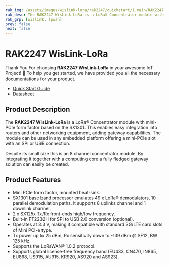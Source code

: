 ```yaml
---
rak_img: /assets/images/wislink-lora/rak2247/quickstart/1.main/RAK2247.svg
rak_desc: The RAK2247 WisLink-LoRa is a LoRa® Concentrator module with mini-PCIe form factor based on the SX1301. This enables easy integration into routers and other networking equipment, adding gateway capabilities. 
rak_grp: [wislink, lpwan]
prev: false
next: false
---
```


# RAK2247 WisLink-LoRa
Thank You For choosing **RAK2247 WisLink-LoRa** in your awesome IoT Project! 🎉 To help you get started, we have provided you all the necessary documentations for your product.

* [Quick Start Guide](../Quickstart/)
* [Datasheet](../Datasheet/)
<!-- <rk-img
  src="/assets/images/wislink-lora/rak2247/datasheet/rak2247-overview.png"
  width="50%"
  caption="RAK2247 WisLink-LoRa"
/> -->

## Product Description

The **RAK2247 WisLink-LoRa** is a LoRa® Concentrator module with mini-PCIe form factor based on the SX1301. This enables easy integration into routers and other networking equipment, adding gateway capabilities. The module can be used in any embedded platform offering a mini-PCIe slot with an SPI or USB connection.

Despite its small size this is an 8 channel concentrator module. By integrating it together with a computing core a fully fledged gateway solution can easily be created.

<!-- <rk-btn
  src="../Quickstart/"
  label="Get Started with RAK2247 WisLink-LoRa"
/> -->

## Product Features

- Mini PCIe form factor, mounted heat-sink.
- SX1301 base band processor emulates 49 x LoRa® demodulators, 10 parallel demodulation paths. It supports 8 uplinks channel and 1 downlink channel.
- 2 x SX125x Tx/Rx front-ends high/low frequency.
- Built-in FT2232H for SPI to USB 2.0 conversion (optional).
- Operates at 3.3 V, making it compatible with standard 3G/LTE card slots of Mini PCI-e type.
- Tx power up to 25 dBm, Rx sensitivity down to -139 dBm @ SF12, BW 125 kHz.
- Supports the LoRaWAN® 1.0.2 protocol.
- Supports global license-free frequency band (EU433, CN470, IN865, EU868, US915, AU915, KR920, AS920 and AS923).
